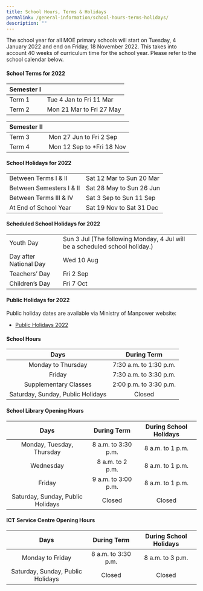 ```yaml
---
title: School Hours, Terms & Holidays
permalink: /general-information/school-hours-terms-holidays/
description: ""
---
```

The school year for all MOE primary schools will start on Tuesday, 4 January 2022 and end on Friday, 18 November 2022. This takes into account 40 weeks of curriculum time for the school year. Please refer to the school calendar below. 

#### School Terms for 2022

| Semester I 	|  	|
|---	|---	|
| Term 1 	| Tue 4 Jan to Fri 11 Mar 	|
| Term 2 	| Mon 21 Mar to Fri 27 May 	|

| Semester II 	|  	|
|---	|---	|
| Term 3 	| Mon 27 Jun to Fri 2 Sep 	|
| Term 4 	| Mon 12 Sep to *Fri 18 Nov 	|


#### School Holidays for 2022

|  	|  	|
|---	|---	|
| Between Terms I & II 	| Sat 12 Mar to Sun 20 Mar 	|
| Between Semesters I & II 	| Sat 28 May to Sun 26 Jun 	|
|  Between Terms III & IV 	|  Sat 3 Sep to Sun 11 Sep 	|
|  At End of School Year 	| Sat 19 Nov to Sat 31 Dec 	|

#### Scheduled School Holidays for 2022

|  	|  	|
|---	|---	|
| Youth Day  	| Sun 3 Jul (The following Monday, 4 Jul will be a scheduled school holiday.)  	|
| Day after National Day 	| Wed 10 Aug 	|
| Teachers’ Day  	| Fri 2 Sep  	|
|  Children’s Day 	| Fri 7 Oct 	|

#### Public Holidays for 2022

Public holiday dates are available via Ministry of Manpower website: 

*   [Public Holidays 2022](https://www.mom.gov.sg/employment-practices/public-holidays#Year-2022)

#### School Hours

| Days 	| During Term  	|
|:---:	|:---:	|
| Monday to Thursday  	| 7:30 a.m. to 1:30 p.m.  	|
| Friday 	| 7:30 a.m. to 3:30 p.m.  	|
| Supplementary Classes  	| 2:00 p.m. to 3:30 p.m.  	|
| Saturday, Sunday, Public Holidays  	| Closed 	|

#### School Library Opening Hours

| Days 	| During Term  	| During School Holidays   	|
|:---:	|:---:	|:---:	|
| Monday, Tuesday, Thursday  	| 8 a.m. to 3:30 p.m.   	| 8 a.m. to 1 p.m.  	|
| Wednesday 	| 8 a.m. to 2 p.m.  	| 8 a.m. to 1 p.m.  	|
| Friday 	| 9 a.m. to 3:00 p.m.   	| 8 a.m. to 1 p.m.  	|
| Saturday, Sunday, Public Holidays   	| Closed 	| Closed 	|

#### ICT Service Centre Opening Hours

| Days 	| During Term  	| During School Holidays   	|
|:---:	|:---:	|:---:	|
| Monday to Friday  	| 8 a.m. to 3:30 p.m.   	| 8 a.m. to 3 p.m.  	|
| Saturday, Sunday, Public Holidays   	| Closed 	| Closed 	|